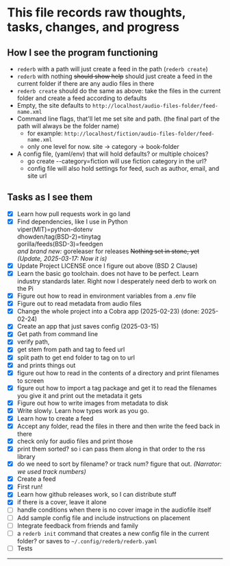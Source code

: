 # This file records raw thoughts, tasks, changes, and progress
## How I see the program functioning
- `rederb` with a path will just create a feed in the path (`rederb create`)
- `rederb` with nothing ~~should show help~~ should just create a feed in the current folder if there are any audio files in there
- `rederb create` should do the same as above: take the files in the current folder and create a feed according to defaults
- Empty, the site defaults to `http://localhost/audio-files-folder/feed-name.xml`
- Command line flags, that'll let me set site and path. (the final part of the path will always be the folder name)
    - for example: `http://localhost/fiction/audio-files-folder/feed-name.xml`
    - only one level for now. site -> category -> book-folder
- A config file, (yaml/env) that will hold defaults? or multiple choices?
    - go create --category=fiction will use fiction category in the url?
    - config file will also hold settings for feed, such as author, email, and site url





## Tasks as I see them
- [X] Learn how pull requests work in go land
- [X] Find dependencies, like I use in Python  
  viper(MIT)=python-dotenv  
  dhowden/tag(BSD-2)=tinytag  
  gorilla/feeds(BSD-3)=feedgen  
  *and brand new:* goreleaser for releases 
  ~~Nothing set in stone, yet~~  *(Update, 2025-03-17: Now it is)*
- [X] Update Project LICENSE once I figure out above (BSD 2 Clause)
- [X] Learn the basic go toolchain. does not have to be perfect. Learn industry standards later. Right now I desperately need derb to work on the Pi
- [X] Figure out how to read in environment variables from a .env file
- [X] Figure out to read metadata from audio files
- [X] Change the whole project into a Cobra app (2025-02-23) (done: 2025-02-24)
- [X] Create an app that just saves config (2025-03-15)
- [X] Get path from command line
- [X] verify path,
- [X] get stem from path and tag to feed url
- [X] split path to get end folder to tag on to url
- [X] and prints things out
- [X] figure out how to read in the contents of a directory and print filenames to screen
- [X] figure out how to import a tag package and get it to read the filenames you give it and print out the metadata it gets
- [X] Figure out how to write images from metadata to disk
- [X] Write slowly. Learn how types work as you go.
- [X] Learn how to create a feed
- [X] Accept any folder, read the files in there and then write the feed back in there
- [X] check only for audio files and print those
- [X] print them sorted? so i can pass them along in that order to the rss library
- [X] do we need to sort by filename? or track num? figure that out. *(Narrator: we used track numbers)*
- [X] Create a feed
- [X] First run!
- [X] Learn how github releases work, so I can distribute stuff
- [X] if there is a cover, leave it alone
- [ ] handle conditions when there is no cover image in the audiofile itself
- [ ] Add sample config file and include instructions on placement
- [ ] Integrate feedback from friends and family
- [ ] a `rederb init` command that creates a new config file in the current folder? or saves to `~/.config/rederb/rederb.yaml`
- [ ] Tests

---